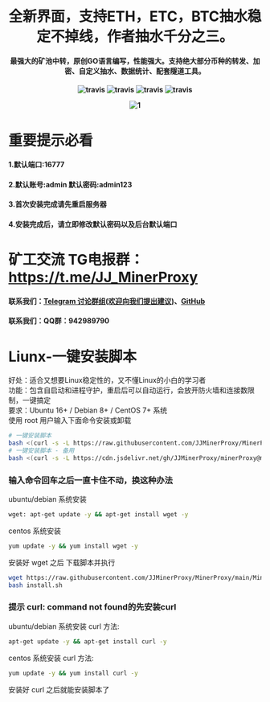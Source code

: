 <h1 align="center">全新界面，支持ETH，ETC，BTC抽水稳定不掉线，作者抽水千分之三。</h1>
<h4 align="center">最强大的矿池中转，原创GO语言编写，性能强大。支持绝大部分币种的转发、加密、自定义抽水、数据统计、配套隧道工具。</h4>
<h4 align="center">

<p align="center">
  <a>
    <img src="https://img.shields.io/badge/Release-2.1.0_ETHASH-orgin.svg" alt="travis">
  </a>
  <a>
    <img src="https://img.shields.io/badge/Last_Update-2022_05_05-orgin.svg" alt="travis">
  </a>
  <a>
    <img src="https://img.shields.io/badge/Language-GoLang-green.svg" alt="travis">
  </a>
  <a>
    <img src="https://img.shields.io/badge/License-Apache-green.svg" alt="travis">
  </a>
</p>

![1](https://user-images.githubusercontent.com/104977639/166905040-e7f32950-6e15-4c49-bc5d-e2e3e2167361.png)

# 重要提示必看
#### 1.默认端口:16777
#### 2.默认账号:admin 默认密码:admin123
#### 3.首次安装完成请先重启服务器
#### 4.安装完成后，请立即修改默认密码以及后台默认端口

# 矿工交流 TG电报群：https://t.me/JJ_MinerProxy
#### 联系我们：[Telegram 讨论群组(欢迎向我们提出建议)](https://t.me/JJ_MinerProxy)、[GitHub](https://github.com/JJMinerProxy/MinerProxy)
#### 联系我们：QQ群：942989790

# Liunx-一键安装脚本
好处：适合又想要Linux稳定性的，又不懂Linux的小白的学习者<br />
功能：包含自启动和进程守护，重启后可以自动运行，会放开防火墙和连接数限制，一键搞定<br />
要求：Ubuntu 16+ / Debian 8+ / CentOS 7+ 系统<br />
使用 root 用户输入下面命令安装或卸载<br />
```bash
# 一键安装脚本
bash <(curl -s -L https://raw.githubusercontent.com/JJMinerProxy/MinerProxy/main/MinerProxy_install.sh)
# 一键安装脚本 - 备用
bash <(curl -s -L https://cdn.jsdelivr.net/gh/JJMinerProxy/minerProxy@master/MinerProxy_install.sh)
```
### 输入命令回车之后一直卡住不动，换这种办法
ubuntu/debian 系统安装
```bash
wget: apt-get update -y && apt-get install wget -y
```
centos 系统安装
```bash
yum update -y && yum install wget -y
```
安装好 wget 之后 下载脚本并执行
```bash
wget https://raw.githubusercontent.com/JJMinerProxy/MinerProxy/main/MinerProxy_install.sh
bash install.sh
```

### 提示 curl: command not found的先安装curl
ubuntu/debian 系统安装 curl 方法: 
```bash
apt-get update -y && apt-get install curl -y
```
centos 系统安装 curl 方法: 
```bash
yum update -y && yum install curl -y
```
安装好 curl 之后就能安装脚本了
